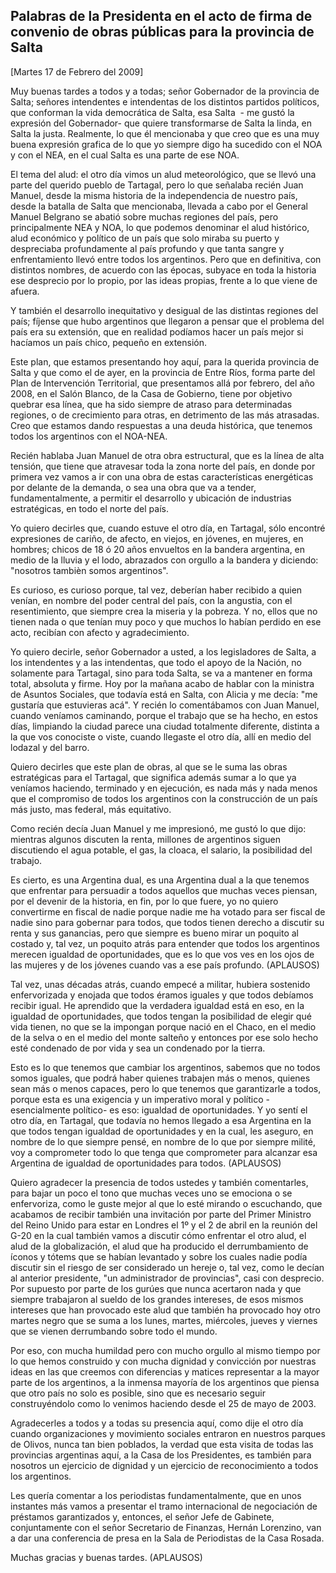 Palabras de la Presidenta en el acto de firma de convenio de obras públicas para la provincia de Salta
------------------------------------------------------------------------------------------------------

[Martes 17 de Febrero del 2009]

Muy buenas tardes a todos y a todas; señor Gobernador de la provincia de
Salta; señores intendentes e intendentas de los distintos partidos
políticos, que conforman la vida democrática de Salta, esa Salta  - me
gustó la expresión del Gobernador- que quiere transformarse de Salta la
linda, en Salta la justa. Realmente, lo que él mencionaba y que creo que
es una muy buena expresión grafica de lo que yo siempre digo ha sucedido
con el NOA y con el NEA, en el cual Salta es una parte de ese NOA.

El tema del alud: el otro día vimos un alud meteorológico, que se llevó
una parte del querido pueblo de Tartagal, pero lo que señalaba recién
Juan Manuel, desde la misma historia de la independencia de nuestro
país, desde la batalla de Salta que mencionaba, llevada a cabo por el
General Manuel Belgrano se abatió sobre muchas regiones del país, pero
principalmente NEA y NOA, lo que podemos denominar el alud histórico,
alud económico y político de un país que solo miraba su puerto y
despreciaba profundamente al país profundo y que tanta sangre y
enfrentamiento llevó entre todos los argentinos. Pero que en definitiva,
con distintos nombres, de acuerdo con las épocas, subyace en toda la
historia ese desprecio por lo propio, por las ideas propias, frente a lo
que viene de afuera.

Y también el desarrollo inequitativo y desigual de las distintas
regiones del país; fíjense que hubo argentinos que llegaron a pensar que
el problema del país era su extensión, que en realidad podíamos hacer un
país mejor si hacíamos un país chico, pequeño en extensión.

Este plan, que estamos presentando hoy aquí, para la querida provincia
de Salta y que como el de ayer, en la provincia de Entre Ríos, forma
parte del Plan de Intervención Territorial, que presentamos allá por
febrero, del año 2008, en el Salón Blanco, de la Casa de Gobierno, tiene
por objetivo quebrar esa línea, que ha sido siempre de atraso para
determinadas regiones, o de crecimiento para otras, en detrimento de las
más atrasadas. Creo que estamos dando respuestas a una deuda histórica,
que tenemos todos los argentinos con el NOA-NEA.   

Recién hablaba Juan Manuel de otra obra estructural, que es la línea de
alta tensión, que tiene que atravesar toda la zona norte del país, en
donde por primera vez vamos a ir con una obra de estas características
energéticas por delante de la demanda, o sea una obra que va a tender,
fundamentalmente, a permitir el desarrollo y ubicación de industrias
estratégicas, en todo el norte del país.

Yo quiero decirles que, cuando estuve el otro día, en Tartagal, sólo
encontré expresiones de cariño, de afecto, en viejos, en jóvenes, en
mujeres, en hombres; chicos de 18 ó 20 años envueltos en la bandera
argentina, en medio de la lluvia y el lodo, abrazados con orgullo a la
bandera y diciendo: "nosotros tambièn somos argentinos".

Es curioso, es curioso porque, tal vez, deberían haber recibido a quien
venían, en nombre del poder central del país, con la angustia, con el
resentimiento, que siempre crea la miseria y la pobreza. Y no, ellos que
no tienen nada o que tenían muy poco y que muchos lo habían perdido en
ese acto, recibían con afecto y agradecimiento.

Yo quiero decirle, señor Gobernador a usted, a los legisladores de
Salta, a los intendentes y a las intendentas, que todo el apoyo de la
Nación, no solamente para Tartagal, sino para toda Salta, se va a
mantener en forma total, absoluta y firme. Hoy por la mañana acabo de
hablar con la ministra de Asuntos Sociales, que todavía está en Salta,
con Alicia y me decía: "me gustaría que estuvieras acá". Y recién lo
comentábamos con Juan Manuel, cuando veníamos caminando, porque el
trabajo que se ha hecho, en estos días, limpiando la ciudad parece una
ciudad totalmente diferente, distinta a la que vos conociste o viste,
cuando llegaste el otro día, allí en medio del lodazal y del barro.

Quiero decirles que este plan de obras, al que se le suma las obras
estratégicas para el Tartagal, que significa además sumar a lo que ya
veníamos haciendo, terminado y en ejecución, es nada más y nada menos
que el compromiso de todos los argentinos con la construcción de un país
más justo, mas federal, más equitativo.  

Como recién decía Juan Manuel y me impresionó, me gustó lo que dijo:
mientras algunos discuten la renta, millones de argentinos siguen
discutiendo el agua potable, el gas, la cloaca, el salario, la
posibilidad del trabajo.

Es cierto, es una Argentina dual, es una Argentina dual a la que tenemos
que enfrentar para persuadir a todos aquellos que muchas veces piensan,
por el devenir de la historia, en fin, por lo que fuere, yo no quiero
convertirme en fiscal de nadie porque nadie me ha votado para ser fiscal
de nadie sino para gobernar para todos, que todos tienen derecho a
discutir su renta y sus ganancias, pero que siempre es bueno mirar un
poquito al costado y, tal vez, un poquito atrás para entender que todos
los argentinos merecen igualdad de oportunidades, que es lo que vos ves
en los ojos de las mujeres y de los jóvenes cuando vas a ese país
profundo. (APLAUSOS)

Tal vez, unas décadas atrás, cuando empecé a militar, hubiera sostenido
enfervorizada y enojada que todos éramos iguales y que todos debíamos
recibir igual. He aprendido que la verdadera igualdad está en eso, en la
igualdad de oportunidades, que todos tengan la posibilidad de elegir qué
vida tienen, no que se la impongan porque nació en el Chaco, en el medio
de la selva o en el medio del monte salteño y entonces por ese solo
hecho esté condenado de por vida y sea un condenado por la tierra.

Esto es lo que tenemos que cambiar los argentinos, sabemos que no todos
somos iguales, que podrá haber quienes trabajen más o menos, quienes
sean más o menos capaces, pero lo que tenemos que garantizarle a todos,
porque esta es una exigencia y un imperativo moral y
político -esencialmente político- es eso: igualdad de oportunidades. Y
yo sentí el otro día, en Tartagal, que todavía no hemos llegado a esa
Argentina en la que todos tengan igualdad de oportunidades y en la cual,
les aseguro, en nombre de lo que siempre pensé, en nombre de lo que por
siempre milité, voy a comprometer todo lo que tenga que comprometer para
alcanzar esa Argentina de igualdad de oportunidades para todos.
(APLAUSOS)

Quiero agradecer la presencia de todos ustedes y también comentarles,
para bajar un poco el tono que muchas veces uno se emociona o se
enfervoriza, como le guste mejor al que lo esté mirando o escuchando,
que acabamos de recibir también una invitación por parte del Primer
Ministro del Reino Unido para estar en Londres el 1º y el 2 de abril en
la reunión del G-20 en la cual también vamos a discutir cómo enfrentar
el otro alud, el alud de la globalización, el alud que ha producido el
derrumbamiento de íconos y tótems que se habían levantado y sobre los
cuales nadie podía discutir sin el riesgo de ser considerado un hereje
o, tal vez, como le decían al anterior presidente, "un administrador de
provincias", casi con desprecio. Por supuesto por parte de los gurúes
que nunca acertaron nada y que siempre trabajaron al sueldo de los
grandes intereses, de esos mismos intereses que han provocado este alud
que también ha provocado hoy otro martes negro que se suma a los lunes,
martes, miércoles, jueves y viernes que se vienen derrumbando sobre todo
el mundo.

Por eso, con mucha humildad pero con mucho orgullo al mismo tiempo por
lo que hemos construido y con mucha dignidad y convicción por nuestras
ideas en las que creemos con diferencias y matices representar a la
mayor parte de los argentinos, a la inmensa mayoría de los argentinos
que piensa que otro país no solo es posible, sino que es necesario
seguir construyéndolo como lo venimos haciendo desde el 25 de mayo de
2003.

Agradecerles a todos y a todas su presencia aquí, como dije el otro día
cuando organizaciones y movimiento sociales entraron en nuestros parques
de Olivos, nunca tan bien poblados, la verdad que esta visita de todas
las provincias argentinas aquí, a la Casa de los Presidentes, es también
para nosotros un ejercicio de dignidad y un ejercicio de reconocimiento
a todos los argentinos.

Les quería comentar a los periodistas fundamentalmente, que en unos
instantes más vamos a presentar el tramo internacional de negociación de
préstamos garantizados y, entonces, el señor Jefe de Gabinete,
conjuntamente con el señor Secretario de Finanzas, Hernán Lorenzino, van
a dar una conferencia de presa en la Sala de Periodistas de la Casa
Rosada.

Muchas gracias y buenas tardes. (APLAUSOS)
